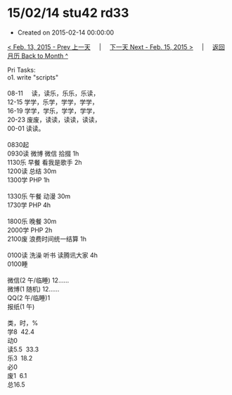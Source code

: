 # 15/02/14 stu42 rd33

- Created on 2015-02-14 00:00:00

[< Feb. 13, 2015 - Prev 上一天](/lifelogs/2015/02/d13.md) &nbsp; &nbsp; | &nbsp; &nbsp; [下一天 Next - Feb. 15, 2015 >](/lifelogs/2015/02/d15.md) &nbsp; &nbsp; |  &nbsp; &nbsp; [返回月历 Back to Month ^](/lifelogs/2015/02/index.md)
<br/><div>Pri Tasks:</div><div>o1. write "scripts"</div><div><br/></div><div>08-11     读，读乐，乐乐，乐读，</div><div>12-15 学学，乐学，学学，学学，<br/>16-19 学学，学乐，学学，学学，<br/>20-23 废废，读读，读读，读读，</div><div>00-01 读读。<br/><div><br/></div>0830起<br/></div><div>0930读 微博 微信 拾掇 1h</div><div>1130乐 早餐 看我是歌手 2h</div><div>1200读 总结 30m</div><div>1300学 PHP 1h</div><div><div><br/></div>1330乐 午餐 动漫 30m</div><div>1730学 PHP 4h</div><div><br/>1800乐 晚餐 30m</div><div>2000学 PHP 2h</div><div>2100废 浪费时间统一结算 1h</div><div><br/></div><div>0100读 洗澡 听书 读腾讯大家 4h</div><div>0100睡</div><div><div><br/></div><div>微信(2 午/临睡) 12……</div>微博(1 随机) 12……<br/>QQ(2 午/临睡)1 <br/>报纸(1 午) <div><br/></div>类，时，%<br/><div>学8  42.4<br/>动0<br/>读5.5  33.3<br/>乐3  18.2<br/>必0<br/>废1  6.1<br/>总16.5</div>
